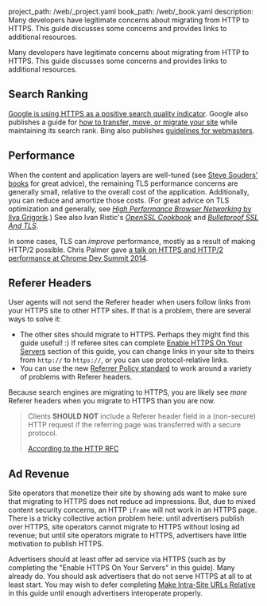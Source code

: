 project_path: /web/_project.yaml
book_path: /web/_book.yaml
description: Many developers have legitimate concerns about migrating from HTTP to HTTPS. This guide discusses some concerns and provides links to additional resources.

<p class="intro">
Many developers have legitimate concerns about migrating from HTTP to HTTPS. This guide discusses some concerns and provides links to additional resources.
</p>



## Search Ranking

[Google is using HTTPS as a positive search quality
indicator](https://googlewebmastercentral.blogspot.com/2014/08/https-as-ranking-signal.html).
Google also publishes a guide for [how to transfer, move, or migrate your
site](https://support.google.com/webmasters/topic/6029673) while maintaining its
search rank. Bing also publishes [guidelines for
webmasters](http://www.bing.com/webmaster/help/webmaster-guidelines-30fba23a).

## Performance

When the content and application layers are well-tuned (see [Steve Souders'
books](https://stevesouders.com/) for great advice), the remaining TLS
performance concerns are generally small, relative to the overall cost of the
application. Additionally, you can reduce and amortize those costs. (For great
advice on TLS optimization and generally, see _[High Performance Browser
Networking](http://chimera.labs.oreilly.com/books/1230000000545)_[ by Ilya
Grigorik](http://chimera.labs.oreilly.com/books/1230000000545).) See also Ivan
Ristic's _[OpenSSL
Cookbook](https://www.feistyduck.com/books/openssl-cookbook/)_ and _[Bulletproof
SSL And TLS](https://www.feistyduck.com/books/bulletproof-ssl-and-tls/)_.

In some cases, TLS can _improve_ performance, mostly as a result of making
HTTP/2 possible. Chris Palmer gave [a talk on HTTPS and HTTP/2 performance at Chrome Dev
Summit 2014](/web/shows/cds/2014/tls-all-the-things).

## Referer Headers

User agents will not send the Referer header when users follow links from your
HTTPS site to other HTTP sites. If that is a problem, there are several ways to
solve it:

* The other sites should migrate to HTTPS. Perhaps they might find this guide
  useful! :) If referee sites can complete [Enable HTTPS On Your Servers](enable-https-on-your-servers) section of this guide, you can change
  links in your site to theirs from `http://` to `https://`, or you can use
  protocol-relative links.
* You can use the new [Referrer Policy
  standard](http://www.w3.org/TR/referrer-policy/#referrer-policy-delivery-meta)
  to work around a variety of problems with Referer headers.

Because search engines are migrating to HTTPS, you are likely see _more_ Referer
headers when you migrate to HTTPS than you are now.

<blockquote>Clients <b>SHOULD NOT</b> include a Referer header field in a (non-secure) HTTP request if the referring page was transferred with a secure protocol.
  <p>
    <a href="https://tools.ietf.org/html/rfc2616#section-15.1.3">According to the HTTP RFC</a>
  </p>
</blockquote>

## Ad Revenue

Site operators that monetize their site by showing ads want to make sure that
migrating to HTTPS does not reduce ad impressions. But, due to mixed content
security concerns, an HTTP `iframe` will not work in an HTTPS page. There is a
tricky collective action problem here: until advertisers publish over HTTPS,
site operators cannot migrate to HTTPS without losing ad revenue; but until site
operators migrate to HTTPS, advertisers have little motivation to publish HTTPS.

Advertisers should at least offer ad service via HTTPS (such as by completing
the "Enable HTTPS On Your Servers" in this guide). Many already do. You 
should ask advertisers that do not serve HTTPS at all to at least start. 
You may wish to defer completing 
[Make Intra-Site URLs Relative](make-intra-site-urls-relative) in
this guide until enough advertisers interoperate properly.


